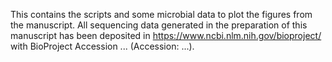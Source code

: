 This contains the scripts and some microbial data to plot the figures from the manuscript. All sequencing data generated in the preparation of this manuscript has been deposited in https://www.ncbi.nlm.nih.gov/bioproject/ with BioProject Accession ... (Accession: ...).
